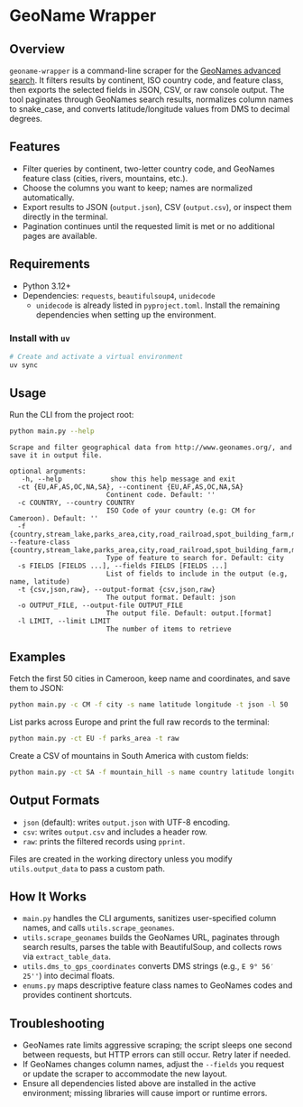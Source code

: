 # GeoName Wrapper

## Overview

`geoname-wrapper` is a command-line scraper for
the [GeoNames advanced search](http://www.geonames.org/advanced-search.html). It filters results by continent, ISO
country code, and feature class, then exports the selected fields in JSON, CSV, or raw console output. The tool
paginates through GeoNames search results, normalizes column names to snake_case, and converts latitude/longitude values
from DMS to decimal degrees.

## Features

- Filter queries by continent, two-letter country code, and GeoNames feature class (cities, rivers, mountains, etc.).
- Choose the columns you want to keep; names are normalized automatically.
- Export results to JSON (`output.json`), CSV (`output.csv`), or inspect them directly in the terminal.
- Pagination continues until the requested limit is met or no additional pages are available.

## Requirements

- Python 3.12+
- Dependencies: `requests`, `beautifulsoup4`, `unidecode`
    - `unidecode` is already listed in `pyproject.toml`. Install the remaining dependencies when setting up the
      environment.

### Install with `uv`

```bash
# Create and activate a virtual environment
uv sync
```

## Usage

Run the CLI from the project root:

```bash
python main.py --help
```

```
Scrape and filter geographical data from http://www.geonames.org/, and save it in output file.

optional arguments:
   -h, --help            show this help message and exit
  -ct {EU,AF,AS,OC,NA,SA}, --continent {EU,AF,AS,OC,NA,SA}
                        Continent code. Default: ''
  -c COUNTRY, --country COUNTRY
                        ISO Code of your country (e.g: CM for Cameroon). Default: ''
  -f {country,stream_lake,parks_area,city,road_railroad,spot_building_farm,mountain_hill,undersea,forest_heath}, --feature-class {country,stream_lake,parks_area,city,road_railroad,spot_building_farm,mountain_hill,undersea,forest_heath}
                        Type of feature to search for. Default: city
  -s FIELDS [FIELDS ...], --fields FIELDS [FIELDS ...]
                        List of fields to include in the output (e.g, name, latitude)
  -t {csv,json,raw}, --output-format {csv,json,raw}
                        The output format. Default: json
  -o OUTPUT_FILE, --output-file OUTPUT_FILE
                        The output file. Default: output.[format]
  -l LIMIT, --limit LIMIT
                        The number of items to retrieve
```

## Examples

Fetch the first 50 cities in Cameroon, keep name and coordinates, and save them to JSON:

```bash
python main.py -c CM -f city -s name latitude longitude -t json -l 50
```

List parks across Europe and print the full raw records to the terminal:

```bash
python main.py -ct EU -f parks_area -t raw
```

Create a CSV of mountains in South America with custom fields:

```bash
python main.py -ct SA -f mountain_hill -s name country latitude longitude feature_class -t csv
```

## Output Formats

- `json` (default): writes `output.json` with UTF-8 encoding.
- `csv`: writes `output.csv` and includes a header row.
- `raw`: prints the filtered records using `pprint`.

Files are created in the working directory unless you modify `utils.output_data` to pass a custom path.

## How It Works

- `main.py` handles the CLI arguments, sanitizes user-specified column names, and calls `utils.scrape_geonames`.
- `utils.scrape_geonames` builds the GeoNames URL, paginates through search results, parses the table with
  BeautifulSoup, and collects rows via `extract_table_data`.
- `utils.dms_to_gps_coordinates` converts DMS strings (e.g., `E 9° 56′ 25''`) into decimal floats.
- `enums.py` maps descriptive feature class names to GeoNames codes and provides continent shortcuts.

## Troubleshooting

- GeoNames rate limits aggressive scraping; the script sleeps one second between requests, but HTTP errors can still
  occur. Retry later if needed.
- If GeoNames changes column names, adjust the `--fields` you request or update the scraper to accommodate the new
  layout.
- Ensure all dependencies listed above are installed in the active environment; missing libraries will cause import or
  runtime errors.
